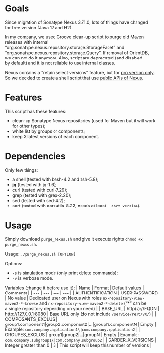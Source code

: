 # Goals
Since migration of Sonatype Nexus 3.71.0, lots of things have changed for free version (Java 17 and H2).

In my company, we used Groove clean-up script to purge old Maven releases with internal “org.sonatype.nexus.repository.storage.StorageFacet” and “org.sonatype.nexus.repository.storage.Query”.
If removal of OrientDB, we can not do it anymore. Also, script are deprecated (and disabled by default) and it is not reliable to use internal classes.

Nexus contains a “retain select versions” feature, but for [pro version only](https://help.sonatype.com/en/cleanup-policies.html). So we decided to create a shell script that use [public APIs of Nexus](https://help.sonatype.com/en/rest-and-integration-api.html).

# Features
This script has these features:
* clean-up Sonatype Nexus repositories (used for Maven but it will work for other types);
* white list by groups or components;
* keep X latest versions of each component.

# Dependencies
Only few things:
* a shell (tested with bash-4.2 and zsh-5.8);
* **jq** (tested with jq-1.6);
* curl (tested with curl-7.29);
* grep (tested with grep-2.20);
* sed (tested with sed-4.2);
* sort (tested with coreutils-8.22, needs at least `--sort-version`).

# Usage
Simply download `purge_nexus.sh` and give it execute rights `chmod +x purge_nexus.sh`.

Usage: `./purge_nexus.sh [OPTION]`

Options:
* `-s` is simulation mode (only print delete commands);
* `-v` is verbose mode.

Variables (change it before use it):
| Name | Format | Default values | Comments |
| --- | --- | --- | --- |
| AUTHENTIFICATION | USER:PASSWORD | No value | Dedicated user on Nexus with roles `nx-repository-view-maven2-*-browse` and `nx-repository-view-maven2-*-delete` (“*” can be a single repository depending on your need) |
| BASE_URL | http(s)://FQDN | http://127.0.0.1:8080 | Base URL only (do not include `/service/rest/vX/`) |
| COMPOSANTS_EXCLUS | group1.component1\|group2.component2\|…\|groupN.componentN | Empty | Example: `com.company.application1\|com.company.application2` |
| GROUPES_EXCLUS | group1\|group2\|…\|groupN | Empty | Example: `com.company.subgroup1\|com.company.subgroup2` |
| GARDER_X_VERSIONS | Integer greater than 0 | 3 | This script will keep this number of versions |